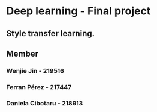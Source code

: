 # Deep learning - Final project

## Style transfer learning. 

## Member

### Wenjie Jin - 219516

### Ferran Pérez - 217447

### Daniela Cibotaru - 218913